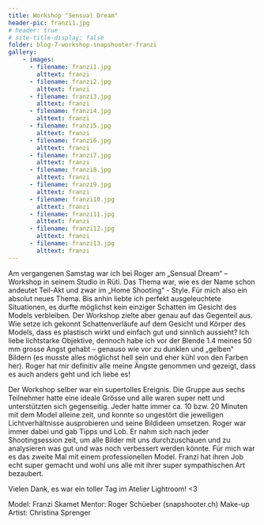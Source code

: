 ```yaml
---
title: Workshop "Sensual Dream"
header-pic: franzi1.jpg
# header: true
# site-title-display: false
folder: blog-7-workshop-snapshooter-franzi
gallery: 
    - images:
      - filename: franzi1.jpg
        alttext: franzi
      - filename: franzi2.jpg
        alttext: franzi
      - filename: franzi3.jpg
        alttext: franzi
      - filename: franzi4.jpg
        alttext: franzi
      - filename: franzi5.jpg
        alttext: franzi
      - filename: franzi6.jpg
        alttext: franzi
      - filename: franzi7.jpg
        alttext: franzi
      - filename: franzi8.jpg
        alttext: franzi
      - filename: franzi9.jpg
        alttext: franzi
      - filename: franzi10.jpg
        alttext: franzi
      - filename: franzi11.jpg
        alttext: franzi
      - filename: franzi12.jpg
        alttext: franzi
      - filename: franzi13.jpg
        alttext: franzi     
---
```

Am vergangenen Samstag war ich bei Roger am „Sensual Dream“ – Workshop in seinem Studio in Rüti. Das Thema war, wie es der Name schon andeutet Teil-Akt und zwar im „Home Shooting“ - Style. Für mich also ein absolut neues Thema. 
Bis anhin liebte ich perfekt ausgeleuchtete Situationen, es durfte möglichst kein einziger Schatten im Gesicht des Models verbleiben. Der Workshop zielte aber genau auf das Gegenteil aus. Wie setze ich gekonnt Schattenverläufe auf dem Gesicht und Körper des Models, dass es plastisch wirkt und einfach gut und sinnlich aussieht? 
Ich liebe lichtstarke Objektive, dennoch habe ich vor der Blende 1.4 meines 50 mm grosse Angst gehabt – genauso wie vor zu dunklen und „gelben“ Bildern (es musste alles möglichst hell sein und eher kühl von den Farben her). Roger hat mir definitiv alle meine Ängste genommen und gezeigt, dass es auch anders geht und ich liebe es! 

Der Workshop selber war ein supertolles Ereignis. Die Gruppe aus sechs Teilnehmer hatte eine ideale Grösse und alle waren super nett und unterstützten sich gegenseitig. Jeder hatte immer ca. 10 bzw. 20 Minuten mit dem Model alleine zeit, und konnte so ungestört die jeweiligen Lichtverhältnisse ausprobieren und seine Bildideen umsetzen. Roger war immer dabei und gab Tipps und Lob. Er nahm sich nach jeder Shootingsession zeit, um alle Bilder mit uns durchzuschauen und zu analysieren was gut und was noch verbessert werden könnte. 
Für mich war es das zweite Mal mit einem professionellen Model. Franzi hat ihren Job echt super gemacht und wohl uns alle mit ihrer super sympathischen Art bezaubert. 

Vielen Dank, es war ein toller Tag im Atelier Lightroom! &lt;3

Model: 		       Franzi Skamet
Mentor:		       Roger Schüeber (snapshooter.ch)
Make-up Artist:	   Christina Sprenger

